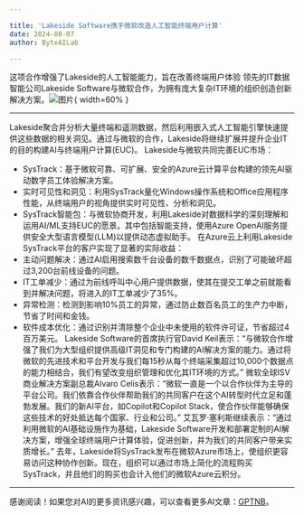 ```yaml
---

title: 'Lakeside Software携手微软改造人工智能终端用户计算'
date: 2024-08-07
author: ByteAILab

---
```


这项合作增强了Lakeside的人工智能能力，旨在改善终端用户体验
领先的IT数据智能公司Lakeside Software与微软合作，为拥有庞大复杂IT环境的组织创造创新解决方案。![图片](https://ai-techpark.com/wp-content/uploads/2024/08/Lakeside-960x540.jpg){ width=60% }

---
Lakeside聚合并分析大量终端和遥测数据，然后利用嵌入式人工智能引擎快速提供这些数据的相关洞见。通过与微软的合作，Lakeside将继续扩展并提升企业IT的目的构建AI与终端用户计算(EUC)。
Lakeside与微软共同完善EUC市场：
- SysTrack：基于微软可靠、可扩展、安全的Azure云计算平台构建的领先AI驱动数字员工体验解决方案。
- 实时可见性和洞见：利用SysTrack量化Windows操作系统和Office应用程序性能，从终端用户的视角提供实时可见性、分析和洞见。
- SysTrack智能包：与微软协商开发，利用Lakeside对数据科学的深刻理解和运用AI/ML支持EUC的愿景。其中包括智能支持，使用Azure OpenAI服务提供安全大型语言模型(LLM)以提供动态虚拟助手。
在Azure云上利用Lakeside SysTrack平台的客户实现了显著的实际收益：
- 主动问题解决：通过AI启用搜索数千台设备的数千数据点，识别了可能破坏超过3,200台前线设备的问题。
- IT工单减少：通过为前线呼叫中心用户提供数据，使其在提交工单之前就能看到并解决问题，将进入的IT工单减少了35%。
- 异常检测：检测到影响10%员工的异常，通过防止数百名员工的生产力中断，节省了时间和金钱。
- 软件成本优化：通过识别并清除整个企业中未使用的软件许可证，节省超过4百万美元。
Lakeside Software的首席执行官David Keil表示：“与微软合作增强了我们为大型组织提供高级IT洞见和专门构建的AI解决方案的能力。通过将微软的先进技术和平台开发与我们每15秒从每个终端采集超过10,000个数据点的能力相结合，我们有望改变组织管理和优化其IT环境的方式。”
微软全球ISV商业解决方案副总裁Alvaro Celis表示：“微软一直是一个以合作伙伴为主导的平台公司。我们依靠合作伙伴帮助我们的共同客户在这个AI转型时代立足和蓬勃发展。我们的新AI平台，如Copilot和Copilot Stack，使合作伙伴能够确保这些技术的好处抵达每个国家、行业和公司。” 艾瓦罗·塞利斯继续表示：“通过利用微软的AI基础设施作为基础，Lakeside Software开发和部署定制的AI解决方案，增强全球终端用户计算体验，促进创新，并为我们的共同客户带来实质增长。”
去年，Lakeside将SysTrack发布在微软Azure市场上，使组织更容易访问这种协作创新。现在，组织可以通过市场上简化的流程购买SysTrack，并且他们的购买也会计入他们的微软Azure云积分。
---
感谢阅读！如果您对AI的更多资讯感兴趣，可以查看更多AI文章：[GPTNB](https://gptnb.com)。